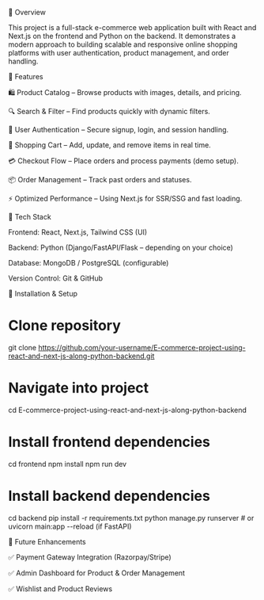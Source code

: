 
🔹 Overview

This project is a full-stack e-commerce web application built with React and Next.js on the frontend and Python on the backend. It demonstrates a modern approach to building scalable and responsive online shopping platforms with user authentication, product management, and order handling.

🔹 Features

🛍️ Product Catalog – Browse products with images, details, and pricing.

🔍 Search & Filter – Find products quickly with dynamic filters.

👤 User Authentication – Secure signup, login, and session handling.

🛒 Shopping Cart – Add, update, and remove items in real time.

💳 Checkout Flow – Place orders and process payments (demo setup).

📦 Order Management – Track past orders and statuses.

⚡ Optimized Performance – Using Next.js for SSR/SSG and fast loading.

🔹 Tech Stack

Frontend: React, Next.js, Tailwind CSS (UI)

Backend: Python (Django/FastAPI/Flask – depending on your choice)

Database: MongoDB / PostgreSQL (configurable)

Version Control: Git & GitHub

🔹 Installation & Setup
# Clone repository
git clone https://github.com/your-username/E-commerce-project-using-react-and-next-js-along-python-backend.git

# Navigate into project
cd E-commerce-project-using-react-and-next-js-along-python-backend

# Install frontend dependencies
cd frontend
npm install
npm run dev

# Install backend dependencies
cd backend
pip install -r requirements.txt
python manage.py runserver   # or uvicorn main:app --reload (if FastAPI)

🔹 Future Enhancements

✅ Payment Gateway Integration (Razorpay/Stripe)

✅ Admin Dashboard for Product & Order Management

✅ Wishlist and Product Reviews
